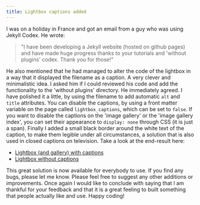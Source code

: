 ```yaml
---
title: Lightbox captions added
---
```


I was on a holiday in France and got an email from a guy who was using Jekyll Codex. He wrote: 

> "I have been developing a Jekyll website (hosted on github pages) and have made huge progress thanks to your tutorials and 'without plugins' codex. Thank you for those!" 

He also mentioned that he had managed to alter the code of the lightbox in a way that it displayed the filename as a caption. A very clever and minimalistic idea. I asked him if I could reviewed his code and add the functionality to the 'without plugins' directory. He immediately agreed. I have polished it a little, by using the filename to add automatic `alt` and `title` attributes. You can disable the captions, by using a front matter variable on the page called `lightbox_captions`, which can be set to `false`. If you want to disable the captions on the 'image gallery' or the 'image gallery index', you can set their appearance to `display: none` through CSS (it is just a span). Finally I added a small black border around the white text of the caption, to make them legible under all circumstances, a solution that is also used in closed captions on television. Take a look at the end-result here:

- [Lightbox (and gallery) with captions](/without-plugin/image-gallery)
- [Lightbox without captions](/without-plugin/lightbox)

This great solution is now available for everybody to use. If you find any bugs, please let me know. Please feel free to suggest any other additions or improvements. Once again I would like to conclude with saying that I am thankful for your feedback and that it is a great feeling to built something that people actually like and use. Happy coding!